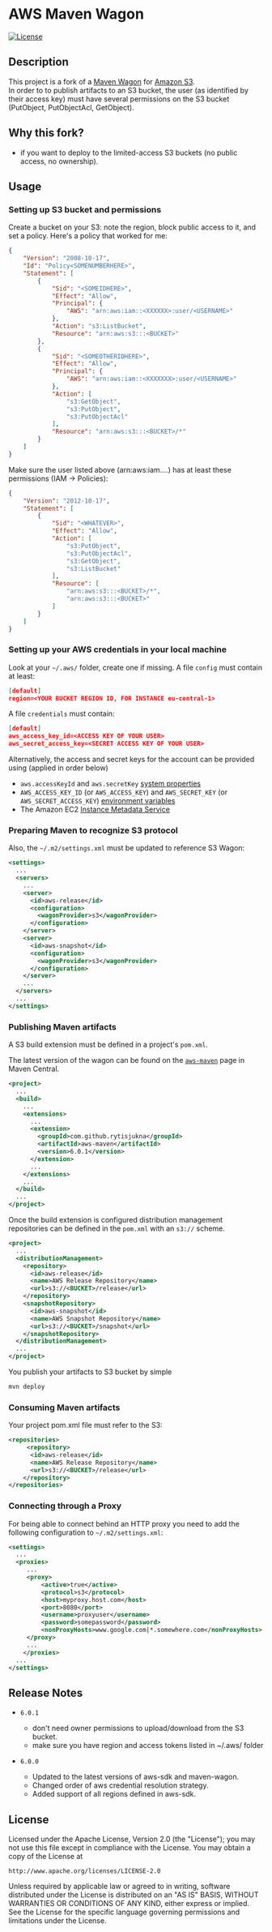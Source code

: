 # AWS Maven Wagon

[![License](https://img.shields.io/badge/License-Apache%202.0-blue.svg)](https://opensource.org/licenses/Apache-2.0)


## Description
This project is a fork of a [Maven Wagon](https://github.com/spring-projects/aws-maven) for [Amazon S3](http://aws.amazon.com/s3/).  
In order to to publish artifacts to an S3 bucket, the user (as identified by their access key) must have several permissions on the S3 bucket (PutObject, PutObjectAcl, GetObject).


## Why this fork?
- if you want to deploy to the limited-access S3 buckets (no public access, no ownership).


## Usage

### Setting up S3 bucket and permissions

Create a bucket on your S3: note the region, block public access to it, and set a policy.
Here's a policy that worked for me:

```json
{
    "Version": "2008-10-17",
    "Id": "Policy<SOMENUMBERHERE>",
    "Statement": [
        {
            "Sid": "<SOMEIDHERE>",
            "Effect": "Allow",
            "Principal": {
                "AWS": "arn:aws:iam::<XXXXXX>:user/<USERNAME>"
            },
            "Action": "s3:ListBucket",
            "Resource": "arn:aws:s3:::<BUCKET>"
        },
        {
            "Sid": "<SOMEOTHERIDHERE>",
            "Effect": "Allow",
            "Principal": {
                "AWS": "arn:aws:iam::<XXXXXXX>:user/<USERNAME>"
            },
            "Action": [
                "s3:GetObject",
                "s3:PutObject",
                "s3:PutObjectAcl"
            ],
            "Resource": "arn:aws:s3:::<BUCKET>/*"
        }
    ]
}
```

Make sure the user listed above (arn:aws:iam....) has at least these permissions (IAM -> Policies):
```json
{
    "Version": "2012-10-17",
    "Statement": [
        {
            "Sid": "<WHATEVER>",
            "Effect": "Allow",
            "Action": [
                "s3:PutObject",
                "s3:PutObjectAcl",
                "s3:GetObject",
                "s3:ListBucket"
            ],
            "Resource": [
                "arn:aws:s3:::<BUCKET>/*",
                "arn:aws:s3:::<BUCKET>"
            ]
        }
    ]
}
```

### Setting up your AWS credentials in your local machine

Look at your `~/.aws/` folder, create one if missing.
A file `config` must contain at least:
```json
[default]
region=<YOUR BUCKET REGION ID, FOR INSTANCE eu-central-1>
```

A file `credentials` must contain:
```json
[default]
aws_access_key_id=<ACCESS KEY OF YOUR USER>
aws_secret_access_key=<SECRET ACCESS KEY OF YOUR USER>
```

Alternatively, the access and secret keys for the account can be provided using (applied in order below)

* `aws.accessKeyId` and `aws.secretKey` [system properties](http://docs.aws.amazon.com/AWSJavaSDK/latest/javadoc/com/amazonaws/auth/SystemPropertiesCredentialsProvider.html)
* `AWS_ACCESS_KEY_ID` (or `AWS_ACCESS_KEY`) and `AWS_SECRET_KEY` (or `AWS_SECRET_ACCESS_KEY`) [environment variables](http://docs.aws.amazon.com/AWSJavaSDK/latest/javadoc/com/amazonaws/auth/EnvironmentVariableCredentialsProvider.html)
* The Amazon EC2 [Instance Metadata Service](https://docs.aws.amazon.com/AWSJavaSDK/latest/javadoc/com/amazonaws/auth/EC2ContainerCredentialsProviderWrapper.html)


### Preparing Maven to recognize S3 protocol

Also, the `~/.m2/settings.xml` must be updated to reference S3 Wagon:

```xml
<settings>
  ...
  <servers>
    ...
    <server>
      <id>aws-release</id>
      <configuration>
        <wagonProvider>s3</wagonProvider>
      </configuration>
    </server>
    <server>
      <id>aws-snapshot</id>
      <configuration>
        <wagonProvider>s3</wagonProvider>
      </configuration>
    </server>
    ...
  </servers>
  ...
</settings>
```

### Publishing Maven artifacts
A S3 build extension must be defined in a project's `pom.xml`. 

The latest version of the wagon can be found on the [`aws-maven`](http://search.maven.org/#search%7Cga%7C1%7Cg%3A%22com.github.rytisjukna%22%20AND%20a%3A%22aws-maven%22) page in Maven Central.

```xml
<project>
  ...
  <build>
    ...
    <extensions>
      ...
      <extension>
        <groupId>com.github.rytisjukna</groupId>
        <artifactId>aws-maven</artifactId>
        <version>6.0.1</version>
      </extension>
      ...
    </extensions>
    ...
  </build>
  ...
</project>
```

Once the build extension is configured distribution management repositories can be defined in the `pom.xml` with an `s3://` scheme.

```xml
<project>
  ...
  <distributionManagement>
    <repository>
      <id>aws-release</id>
      <name>AWS Release Repository</name>
      <url>s3://<BUCKET>/release</url>
    </repository>
    <snapshotRepository>
      <id>aws-snapshot</id>
      <name>AWS Snapshot Repository</name>
      <url>s3://<BUCKET>/snapshot</url>
    </snapshotRepository>
  </distributionManagement>
  ...
</project>
```

You publish your artifacts to S3 bucket by simple 
```bash
mvn deploy
```

### Consuming Maven artifacts
Your project pom.xml file must refer to the S3:
```xml
<repositories>
     <repository>
      <id>aws-release</id>
      <name>AWS Release Repository</name>
      <url>s3://<BUCKET>/release</url>
    </repository>
</repositories>

```


### Connecting through a Proxy
For being able to connect behind an HTTP proxy you need to add the following configuration to `~/.m2/settings.xml`:

```xml
<settings>
  ...
  <proxies>
     ...
     <proxy>
         <active>true</active>
         <protocol>s3</protocol>
         <host>myproxy.host.com</host>
         <port>8080</port>
         <username>proxyuser</username>
         <password>somepassword</password>
         <nonProxyHosts>www.google.com|*.somewhere.com</nonProxyHosts>
     </proxy>
     ...
    </proxies>
  ...
</settings>
```

## Release Notes
* `6.0.1`
    - don't need owner permissions to upload/download from the S3 bucket.
    - make sure you have region and access tokens listed in ~/.aws/ folder

* `6.0.0`
    - Updated to the latest versions of aws-sdk and maven-wagon.
    - Changed order of aws credential resolution strategy.
    - Added support of all regions defined in aws-sdk.

## License

Licensed under the Apache License, Version 2.0 (the "License");
you may not use this file except in compliance with the License.
You may obtain a copy of the License at

    http://www.apache.org/licenses/LICENSE-2.0

Unless required by applicable law or agreed to in writing, software
distributed under the License is distributed on an "AS IS" BASIS,
WITHOUT WARRANTIES OR CONDITIONS OF ANY KIND, either express or implied.
See the License for the specific language governing permissions and
limitations under the License.
